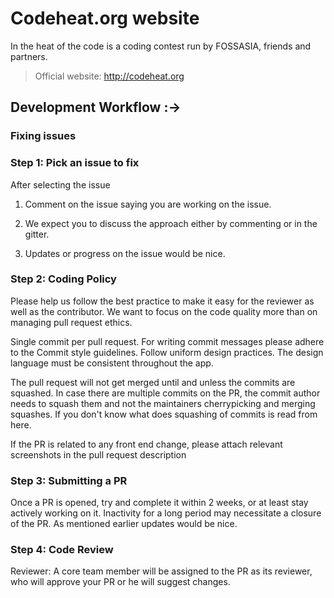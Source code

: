 # Codeheat.org website

In the heat of the code is a coding contest run by FOSSASIA, friends and partners.

> Official website: http://codeheat.org

## Development Workflow :->

### Fixing issues

### Step 1: Pick an issue to fix

After selecting the issue

1. Comment on the issue saying you are working on the issue.

2. We expect you to discuss the approach either by commenting or in the gitter.

3. Updates or progress on the issue would be nice.

### Step 2: Coding Policy

Please help us follow the best practice to make it easy for the reviewer as well as the contributor. We want to focus on the code quality more than on managing pull request ethics.

Single commit per pull request.
For writing commit messages please adhere to the Commit style guidelines.
Follow uniform design practices. The design language must be consistent throughout the app.

The pull request will not get merged until and unless the commits are squashed. In case there are multiple commits on the PR, the commit author needs to squash them and not the maintainers cherrypicking and merging squashes.
If you don't know what does squashing of commits is read from here.

If the PR is related to any front end change, please attach relevant screenshots in the pull request description

### Step 3: Submitting a PR

Once a PR is opened, try and complete it within 2 weeks, or at least stay actively working on it. Inactivity for a long period may necessitate a closure of the PR. As mentioned earlier updates would be nice.

### Step 4: Code Review

Reviewer: A core team member will be assigned to the PR as its reviewer, who will approve your PR or he will suggest changes.
